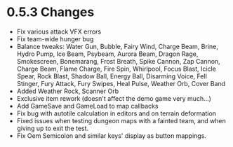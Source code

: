 # 0.5.3 Changes #

* Fix various attack VFX errors
* Fix team-wide hunger bug
* Balance tweaks: Water Gun, Bubble, Fairy Wind, Charge Beam, Brine, Hydro Pump, Ice Beam, Psybeam, Aurora Beam, Dragon Rage, Smokescreen, Bonemarang, Frost Breath, Spike Cannon, Zap Cannon, Charge Beam, Flame Charge, Fire Spin, Whirlpool, Focus Blast, Icicle Spear, Rock Blast, Shadow Ball, Energy Ball, Disarming Voice, Fell Stinger, Fury Attack, Fury Swipes, Heal Pulse, Weather Orb, Cover Band
* Added Weather Rock, Scanner Orb
* Exclusive item rework (doesn't affect the demo game very much...)
* Add GameSave and GameLoad to map callbacks
* Fix bug with autotile calculation in editors and on terrain deformation
* Fixed issues when testing dungeon maps with a fainted team, and when giving up to exit the test.
* Fix Oem Semicolon and similar keys' display as button mappings.